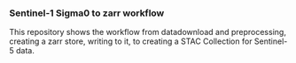 ### Sentinel-1 Sigma0 to zarr workflow

This repository shows the workflow from datadownload and preprocessing, creating a zarr store, writing to it, to creating a STAC Collection for Sentinel-5 data.